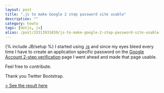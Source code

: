 ```yaml
---
layout: post
title: ".js to make Google 2 step password site usable"
description: ""
category: howto
tags: [dotjs, js]
alias: /post/33313931659/js-to-make-google-2-step-password-site-usable
---
```

{% include JB/setup %}
I started using [.js](http://defunkt.io/dotjs/) and since my eyes bleed every time I have to create an application specific password on the [Google Account 2-step verification](https://www.google.com/accounts/IssuedAuthSubTokens) page I went ahead and made that page usable.

Feel free to contribute.

Thank you Twitter Bootstrap.

<a href="https://github.com/mschae/.js/blob/master/accounts.google.com.js">> See the result here</a>